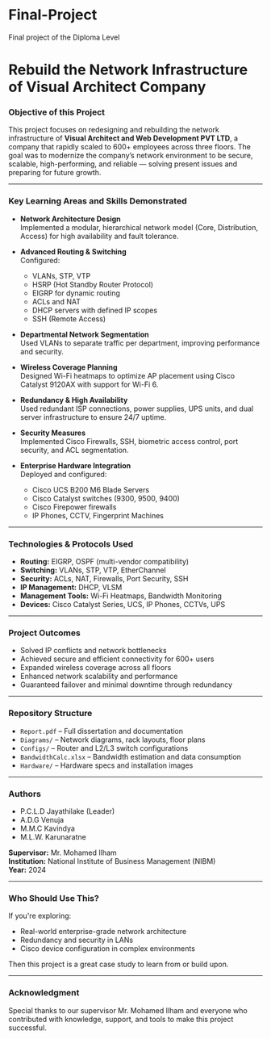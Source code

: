 # Final-Project
Final project of the Diploma Level

# Rebuild the Network Infrastructure of Visual Architect Company

###  Objective of this Project
This project focuses on redesigning and rebuilding the network infrastructure of **Visual Architect and Web Development PVT LTD**, a company that rapidly scaled to 600+ employees across three floors. The goal was to modernize the company’s network environment to be secure, scalable, high-performing, and reliable — solving present issues and preparing for future growth.

---

###  Key Learning Areas and Skills Demonstrated

- **Network Architecture Design**  
  Implemented a modular, hierarchical network model (Core, Distribution, Access) for high availability and fault tolerance.

- **Advanced Routing & Switching**  
  Configured:
  - VLANs, STP, VTP
  - HSRP (Hot Standby Router Protocol)
  - EIGRP for dynamic routing
  - ACLs and NAT
  - DHCP servers with defined IP scopes
  - SSH (Remote Access)

- **Departmental Network Segmentation**  
  Used VLANs to separate traffic per department, improving performance and security.

- **Wireless Coverage Planning**  
  Designed Wi-Fi heatmaps to optimize AP placement using Cisco Catalyst 9120AX with support for Wi-Fi 6.

- **Redundancy & High Availability**  
  Used redundant ISP connections, power supplies, UPS units, and dual server infrastructure to ensure 24/7 uptime.

- **Security Measures**  
  Implemented Cisco Firewalls, SSH, biometric access control, port security, and ACL segmentation.

- **Enterprise Hardware Integration**  
  Deployed and configured:
  - Cisco UCS B200 M6 Blade Servers
  - Cisco Catalyst switches (9300, 9500, 9400)
  - Cisco Firepower firewalls
  - IP Phones, CCTV, Fingerprint Machines

---

###  Technologies & Protocols Used

- **Routing:** EIGRP, OSPF (multi-vendor compatibility)
- **Switching:** VLANs, STP, VTP, EtherChannel
- **Security:** ACLs, NAT, Firewalls, Port Security, SSH
- **IP Management:** DHCP, VLSM
- **Management Tools:** Wi-Fi Heatmaps, Bandwidth Monitoring
- **Devices:** Cisco Catalyst Series, UCS, IP Phones, CCTVs, UPS

---

###  Project Outcomes

- Solved IP conflicts and network bottlenecks
- Achieved secure and efficient connectivity for 600+ users
- Expanded wireless coverage across all floors
- Enhanced network scalability and performance
- Guaranteed failover and minimal downtime through redundancy

---

###  Repository Structure

- `Report.pdf` – Full dissertation and documentation
- `Diagrams/` – Network diagrams, rack layouts, floor plans
- `Configs/` – Router and L2/L3 switch configurations
- `BandwidthCalc.xlsx` – Bandwidth estimation and data consumption
- `Hardware/` – Hardware specs and installation images

---

###  Authors

- P.C.L.D Jayathilake (Leader)
- A.D.G Venuja 
- M.M.C Kavindya
- M.L.W. Karunaratne

**Supervisor:** Mr. Mohamed Ilham  
**Institution:** National Institute of Business Management (NIBM)  
**Year:** 2024

---

###  Who Should Use This?

If you're exploring:
- Real-world enterprise-grade network architecture
- Redundancy and security in LANs
- Cisco device configuration in complex environments

Then this project is a great case study to learn from or build upon.

---

###  Acknowledgment

Special thanks to our supervisor Mr. Mohamed Ilham and everyone who contributed with knowledge, support, and tools to make this project successful.
